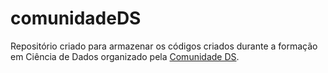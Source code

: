 # comunidadeDS
Repositório criado para armazenar os códigos criados durante a formação em Ciência de Dados organizado pela [Comunidade DS](https://www.comunidadeds.com).  
